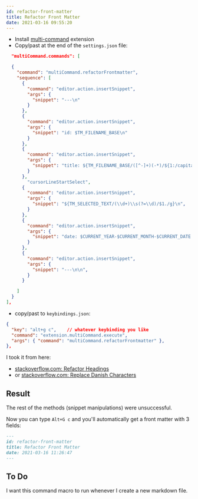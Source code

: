 ```yaml
---
id: refactor-front-matter
title: Refactor Front Matter
date: 2021-03-16 09:55:20
---
```


- Install <a href='https://marketplace.visualstudio.com/items?itemName=ryuta46.multi-command&ssr=false#overview' class='external'>multi-command</a> extension
- Copy/past at the end of the `settings.json` file:

```json title="settings.json"
  "multiCommand.commands": [

  {
    "command": "multiCommand.refactorFrontmatter",
    "sequence": [
      {
        "command": "editor.action.insertSnippet",
        "args": {
          "snippet": "---\n"
        }
      },
      {
        "command": "editor.action.insertSnippet",
        "args": {
          "snippet": "id: $TM_FILENAME_BASE\n"
        }
      },
      {
        "command": "editor.action.insertSnippet",
        "args": {
          "snippet": "title: ${TM_FILENAME_BASE/([^-]+)(-*)/${1:/capitalize}${2:+ }/g}",
        }
      },
        "cursorLineStartSelect",
      {
        "command": "editor.action.insertSnippet",
        "args": {
          "snippet": "${TM_SELECTED_TEXT/(\\d+)\\s(?=\\d)/$1./g}\n",
        }
      },
      {
        "command": "editor.action.insertSnippet",
        "args": {
          "snippet": "date: $CURRENT_YEAR-$CURRENT_MONTH-$CURRENT_DATE $CURRENT_HOUR:$CURRENT_MINUTE:$CURRENT_SECOND\n",
        }
      },
      {
        "command": "editor.action.insertSnippet",
        "args": {
          "snippet": "---\n\n",
        }
      }  

    ]
  }
],
```

- copy/past to `keybindings.json`:

```json title="keybindings.json"
{
  "key": "alt+g c",    // whatever keybinding you like
  "command": "extension.multiCommand.execute",
  "args": { "command": "multiCommand.refactorFrontmatter" },
},
```

I took it from here:

- <a href='https://stackoverflow.com/questions/64487646/nested-regex-replacement-in-vs-code-snippet' class='external'>stackoverflow.com: Refactor Headings</a>
- or <a href='https://stackoverflow.com/questions/59759720/vs-code-snippets-regex-multiple-operations' class='external'>stackoverflow.com: Replace Danish Characters</a>

## Result

The rest of the methods (snippet manipulations) were unsuccessful.

Now you can type `Alt+G c` and you'll automatically get a front matter with 3 fields:

```md
---
id: refactor-front-matter
title: Refactor Front Matter
date: 2021-03-16 11:26:47
---
```

## To Do

I want this command macro to run whenever I create a new markdown file.
